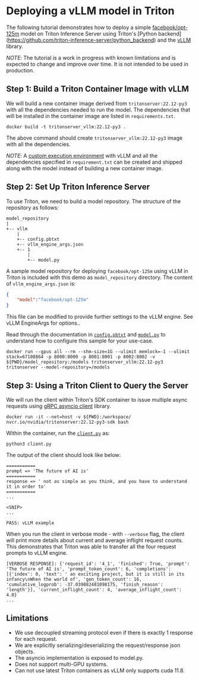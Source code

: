 <!--
# Copyright 2023, NVIDIA CORPORATION & AFFILIATES. All rights reserved.
#
# Redistribution and use in source and binary forms, with or without
# modification, are permitted provided that the following conditions
# are met:
#  * Redistributions of source code must retain the above copyright
#    notice, this list of conditions and the following disclaimer.
#  * Redistributions in binary form must reproduce the above copyright
#    notice, this list of conditions and the following disclaimer in the
#    documentation and/or other materials provided with the distribution.
#  * Neither the name of NVIDIA CORPORATION nor the names of its
#    contributors may be used to endorse or promote products derived
#    from this software without specific prior written permission.
#
# THIS SOFTWARE IS PROVIDED BY THE COPYRIGHT HOLDERS ``AS IS'' AND ANY
# EXPRESS OR IMPLIED WARRANTIES, INCLUDING, BUT NOT LIMITED TO, THE
# IMPLIED WARRANTIES OF MERCHANTABILITY AND FITNESS FOR A PARTICULAR
# PURPOSE ARE DISCLAIMED.  IN NO EVENT SHALL THE COPYRIGHT OWNER OR
# CONTRIBUTORS BE LIABLE FOR ANY DIRECT, INDIRECT, INCIDENTAL, SPECIAL,
# EXEMPLARY, OR CONSEQUENTIAL DAMAGES (INCLUDING, BUT NOT LIMITED TO,
# PROCUREMENT OF SUBSTITUTE GOODS OR SERVICES; LOSS OF USE, DATA, OR
# PROFITS; OR BUSINESS INTERRUPTION) HOWEVER CAUSED AND ON ANY THEORY
# OF LIABILITY, WHETHER IN CONTRACT, STRICT LIABILITY, OR TORT
# (INCLUDING NEGLIGENCE OR OTHERWISE) ARISING IN ANY WAY OUT OF THE USE
# OF THIS SOFTWARE, EVEN IF ADVISED OF THE POSSIBILITY OF SUCH DAMAGE.
-->


# Deploying a vLLM model in Triton

The following tutorial demonstrates how to deploy a simple
[facebook/opt-125m](https://huggingface.co/facebook/opt-125m) model on
Triton Inference Server using Triton's [Python backend]
(https://github.com/triton-inference-server/python_backend) and the
[vLLM](https://github.com/vllm-project/vllm) library.

*NOTE*: The tutorial is a work in progress with known limitations and
is expected to change and improve over time. It is not intended to be
used in production.


## Step 1: Build a Triton Container Image with vLLM


We will build a new container image derived from `tritonserver:22.12-py3` with all the dependencies needed to run the model.
The dependencies that will be installed in the container image are listed in `requirements.txt`.

```
docker build -t tritonserver_vllm:22.12-py3 .
```

The above command should create `tritonserver_vllm:22.12-py3` image with all the dependencies.

*NOTE*: A [custom execution environment](https://github.com/triton-inference-server/python_backend#creating-custom-execution-environments) with vLLM and all the dependencies
specified in `requirement.txt` can be created and shipped along with the model instead of
building a new container image.

## Step 2: Set Up Triton Inference Server

To use Triton, we need to build a model repository. The structure of the repository as follows:
```
model_repository
|
+-- vllm
    |
    +-- config.pbtxt
    +-- vllm_engine_args.json
    +-- 1
        |
        +-- model.py
```

A sample model repository for deploying `facebook/opt-125m` using vLLM in Triton is included with this demo as `model_repository` directory. The content of `vllm_engine_args.json` is:

```json
{
    "model":"facebook/opt-125m"
}
```
This file can be modified to provide further settings to the vLLM engine. See vLLM EngineArgs for options..

Read through the documentation in [`config.pbtxt`](model_repository/vllm/config.pbtxt) and [`model.py`](model_repository/vllm/1/model.py) to
understand how to configure this sample for your use-case.


```
docker run --gpus all --rm --shm-size=1G --ulimit memlock=-1 --ulimit stack=67108864 -p 8000:8000 -p 8001:8001 -p 8002:8002 -v ${PWD}/model_repository:/models tritonserver_vllm:22.12-py3 tritonserver --model-repository=/models
```



## Step 3: Using a Triton Client to Query the Server

We will run the client within Triton's SDK container to issue multiple async requests using
[gRPC asyncio client](https://github.com/triton-inference-server/client/blob/main/src/python/library/tritonclient/grpc/aio/__init__.py)
library.

```
docker run -it --net=host -v ${PWD}:/workspace/ nvcr.io/nvidia/tritonserver:22.12-py3-sdk bash
```

Within the container, run the [`client.py`](client.py) as:

```
python3 client.py

```

The output of the client should look like below:
```
===========
prompt => 'The future of AI is'
===========
response => ' not as simple as you think, and you have to understand it in order to'
=========== 
...

<SNIP>
...

PASS: vLLM example
```

When you run the client in verbose mode - with `--verbose` flag, the client will print more details about current and average inflight request counts. This demonstrates that Triton was able to transfer all the four request prompts to vLLM engine.

```
[VERBOSE RESPONSE]: {'request_id': '4_1', 'finished': True, 'prompt': 'The future of AI is', 'prompt_token_count': 6, 'completions': [{'index': 0, 'text': ' an exciting project, but it is still in its infancy\nWhen the world of', 'gen_token_count': 16, 'cumulative_logprob': -37.039882481098175, 'finish_reason': 'length'}], 'current_inflight_count': 4, 'average_inflight_count': 4.0}
...

```

## Limitations

- We use decoupled streaming protocol even if there is exactly 1 response for each request.
- We are explicitly serializing/deserializing the request/response json objects.
- The asyncio implementation is exposed to model.py.
- Does not support multi-GPU systems.
- Can not use latest Triton containers as vLLM only supports cuda 11.8.
